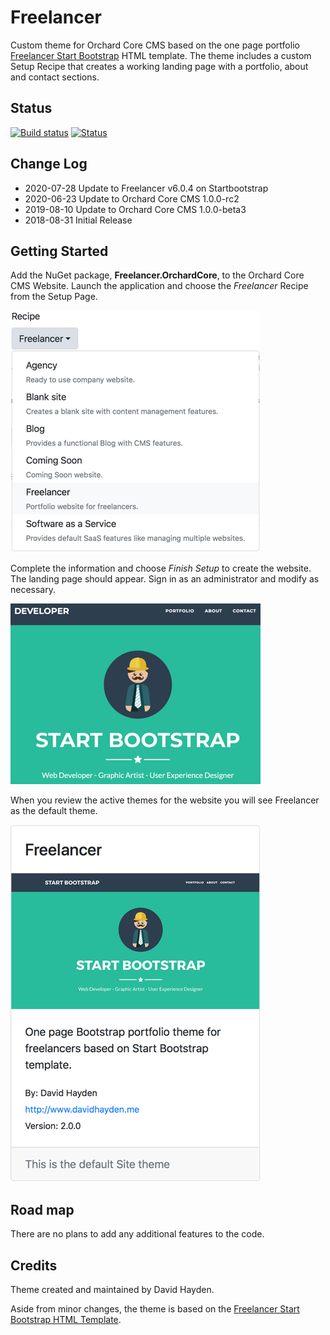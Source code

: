 # Freelancer

Custom theme for Orchard Core CMS based on the one page portfolio [Freelancer Start Bootstrap](https://startbootstrap.com/template-overviews/freelancer/) HTML template. The theme includes a custom Setup Recipe that creates a working landing page with a portfolio, about and contact sections.

## Status

[![Build status](https://ci.appveyor.com/api/projects/status/wc8dydpub9cnr72d?svg=true)](https://ci.appveyor.com/project/davidhayden/freelancer) [![Status](https://img.shields.io/myget/davidhayden-ci/v/Freelancer.OrchardCore.svg)](https://www.myget.org/feed/davidhayden-ci/package/nuget/Freelancer.OrchardCore)

## Change Log

- 2020-07-28 Update to Freelancer v6.0.4 on Startbootstrap
- 2020-06-23 Update to Orchard Core CMS 1.0.0-rc2
- 2019-08-10 Update to Orchard Core CMS 1.0.0-beta3
- 2018-08-31 Initial Release

## Getting Started

Add the NuGet package, **Freelancer.OrchardCore**, to the Orchard Core CMS Website. Launch the application and choose the _Freelancer_ Recipe from the Setup Page.

![Freelancer Recipe for Orchard Core CMS](https://github.com/davidhayden/Freelancer/blob/master/assets/freelancer-recipe.png?raw=true)

Complete the information and choose _Finish Setup_ to create the website. The landing page should appear. Sign in as an administrator and modify as necessary.

![Freelancer Preview](https://github.com/davidhayden/Freelancer/blob/master/assets/orchard-core-cms-theme-landing-page.png?raw=true)

When you review the active themes for the website you will see Freelancer as the default theme.

![Freelancer Theme for Orchard Core CMS](https://github.com/davidhayden/Freelancer/blob/master/assets/orchard-core-cms-theme-freelancer.png?raw=true)

## Road map

There are no plans to add any additional features to the code.

## Credits

Theme created and maintained by David Hayden.

Aside from minor changes, the theme is based on the [Freelancer Start Bootstrap HTML Template](https://startbootstrap.com/template-overviews/freelancer/).
